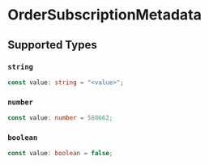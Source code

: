 # OrderSubscriptionMetadata


## Supported Types

### `string`

```typescript
const value: string = "<value>";
```

### `number`

```typescript
const value: number = 588662;
```

### `boolean`

```typescript
const value: boolean = false;
```

